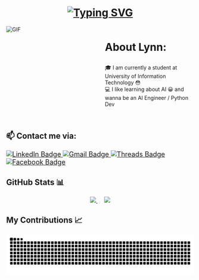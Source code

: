 <div>
    <h1 align="center">
        <a href="https://git.io/typing-svg">
        <img src="https://readme-typing-svg.herokuapp.com?font=Fira+Code&pause=1000&color=F73961&center=true&vCenter=true&random=false&width=435&lines=Hello%2C+I+am+Lynn+%F0%9F%98%8A" alt="Typing SVG" /></a>
    </h1>
    <div id="aboutme" style="display: flex; align-items: flex-start; gap: 15px;">
        <img alt="GIF" align="right" src="https://media.giphy.com/media/WrNWPknO6rajK4Yx7n/giphy.gif" width="250px" height="250px" />
        <div style="flex: 1;">
            <h3 style="font-size: 28px; font-weight: bold;">About Lynn:</h3>
            <ul style="list-style-type: none; padding-left: 0;">
                <li> 🎓 I am currently a student at University of Information Technology 😳</li>
                <li> 💻 I like learning about AI 😀 and wanna be an AI Engineer / Python Dev </li>
            </ul>
        </div>
    </div>
    <div>
        <div class="markdown-heading" dir="auto">
            <h2 class="heading-element" dir="auto">📫 Contact me via:</h2>
        </div>
        <div id="contact-block" style="font-size: 18px;">
            <div id="badges" align="left">
                <a href="https://www.linkedin.com/in/linh-ly-60371625a/">
                    <img src="https://img.shields.io/badge/LinkedIn-blue?style=for-the-badge&logo=linkedin&logoColor=white" alt="LinkedIn Badge"/>
                </a>
                <a href="22520766@gm.uit.edu.vn">
                    <img src="https://img.shields.io/badge/Gmail-red?style=for-the-badge&logo=gmail&logoColor=white" alt="Gmail Badge"/>
                </a>
                <a href="https://www.threads.net/@lynn.nekkk">
                    <img src="https://img.shields.io/badge/Threads-black?style=for-the-badge&logo=threads&logoColor=white" alt="Threads Badge"/>
                </a>
                <a href="https://www.facebook.com/profile.php?id=100004107859002">
                    <img src="https://img.shields.io/badge/Facebook-blue?style=for-the-badge&logo=facebook&logoColor=white" alt="Facebook Badge"/>
                </a>
            </div> 
        </div>
        <div class="markdown-heading" dir="auto">
            <h2 class="heading-element" dir="auto">GitHub Stats 📊</h2>
        </div>
        <p align="center" dir="auto">
            <a target="_blank" rel="noopener noreferrer" href="https://github-readme-stats.vercel.app/api?username=Ly-Lynn&show_icons=true&theme=dark&hide_rank=true">
                <img src="https://github-readme-stats.vercel.app/api?username=Ly-Lynn&show_icons=true&theme=dark&hide_rank=true" style="max-width: 100%;">
            </a> 
            <a target="_blank" rel="noopener noreferrer" href="https://github-readme-stats.vercel.app/api/top-langs/?username=Ly-Lynn&layout=compact&theme=dark">
                <img src="https://github-readme-stats.vercel.app/api/top-langs/?username=Ly-Lynn&layout=compact&theme=dark" style="max-width: 100%;">
            </a>
        </p>
        <div class="markdown-heading" dir="auto">
            <h2 class="heading-element" dir="auto">My Contributions 📈</h2>
            <picture>
              <source media="(prefers-color-scheme: dark)" srcset="https://raw.githubusercontent.com/Ly-Lynn/Ly-Lynn/output/github-contribution-grid-snake-dark.svg">
              <source media="(prefers-color-scheme: light)" srcset="https://raw.githubusercontent.com/Ly-Lynn/Ly-Lynn/output/github-contribution-grid-snake.svg">
              <img alt="github contribution grid snake animation" src="https://raw.githubusercontent.com/Ly-Lynn/Ly-Lynn/output/github-contribution-grid-snake.svg">
            </picture>
        </div>
    </div>
</div>

